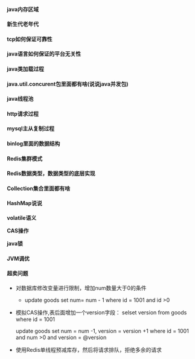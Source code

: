 #### java内存区域

#### 新生代老年代

#### tcp如何保证可靠性

#### java语言如何保证的平台无关性

#### java类加载过程

#### java.util.concurent包里面都有啥(说说java并发包)

#### java线程池

#### http请求过程

#### mysql主从复制过程

#### binlog里面的数据结构

#### Redis集群模式

#### Redis数据类型，数据类型的底层实现

#### Collection集合里面都有啥

#### HashMap说说

**volatile语义**

**CAS操作**

**java锁**

#### JVM调优



#### 超卖问题

- 对数据库修改变量进行限制，增加num数量大于0的条件

  - update goods set num= num - 1 where id = 1001 and id >0

- 模拟CAS操作,表后面增加一个version字段：
  selset version from goods where id = 1001

  update goods set num = num -1, version = version +1 where id = 1001 and num >0 and version = @version

- 使用Redis单线程预减库存，然后将请求排队，拒绝多余的请求





























